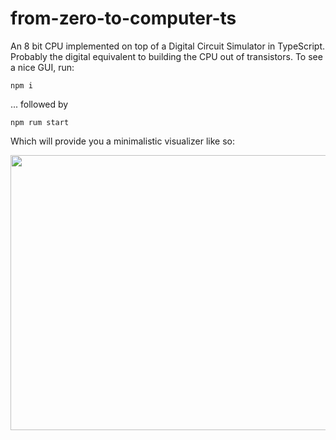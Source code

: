 # from-zero-to-computer-ts

An 8 bit CPU implemented on top of a Digital Circuit Simulator in TypeScript. Probably the digital equivalent to building the CPU out of transistors. To see a nice GUI, run:

```npm i```

... followed by

```npm rum start```

Which will provide you a minimalistic visualizer like so:

<img src="https://github.com/hugoferreira/from-zero-to-computer-ts/raw/master/screenshots/debugger.png" width="532" height="440">
